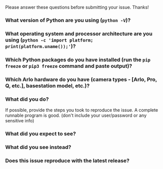 Please answer these questions before submitting your issue. Thanks!


### What version of Python are you using (`python -V`)?


### What operating system and processor architecture are you using (`python -c 'import platform; print(platform.uname());'`)?


### Which Python packages do you have installed (run the `pip freeze` or `pip3 freeze` command and paste output)?


### Which Arlo hardware do you have (camera types - [Arlo, Pro, Q, etc.], basestation model, etc.)?


### What did you do?

If possible, provide the steps you took to reproduce the issue. 
A complete runnable program is good. (don't include your user/password or any sensitive info)


### What did you expect to see?


### What did you see instead?


### Does this issue reproduce with the latest release?


